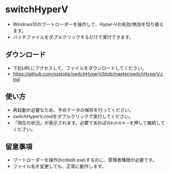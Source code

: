 # switchHyperV
- Windows10のブートローダーを操作して、Hyper-Vの有効/無効を切り替えます。
- バッチファイルをダブルクリックするだけで実行できます。

## ダウンロード
- 下記URLにアクセスして、ファイルをダウンロードしてください。
- https://github.com/ozelotjp/switchHyperV/blob/master/switchHyperV.cmd

## 使い方
- 再起動が必要なため、予めデータの保存を行ってください。
- switchHyperV.cmdをダブルクリックで実行してください。
- 「現在の状況」が表示されます。必要であれば`何れかのキー`を押して継続してください。

## 留意事項
- ブートローダーを操作(bcdedit.exe)するのに、管理者権限が必要です。
- ファイル名を変更しても、正常に動作します。
